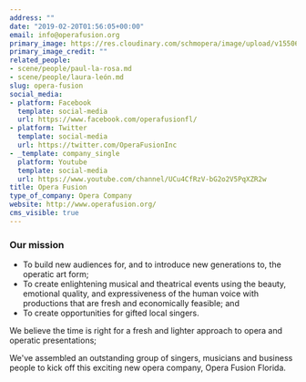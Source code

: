 ```yaml
---
address: ""
date: "2019-02-20T01:56:05+00:00"
email: info@operafusion.org
primary_image: https://res.cloudinary.com/schmopera/image/upload/v1550627611/media/2019/02/LogoOperaFusion.jpg
primary_image_credit: ""
related_people:
- scene/people/paul-la-rosa.md
- scene/people/laura-león.md
slug: opera-fusion
social_media:
- platform: Facebook
  template: social-media
  url: https://www.facebook.com/operafusionfl/
- platform: Twitter
  template: social-media
  url: https://twitter.com/OperaFusionInc
- _template: company_single
  platform: Youtube
  template: social-media
  url: https://www.youtube.com/channel/UCu4CfRzV-bG2o2V5PqXZR2w
title: Opera Fusion
type_of_company: Opera Company
website: http://www.operafusion.org/
cms_visible: true
---
```

### Our mission

* To build new audiences for, and to introduce new generations to, the operatic art form;
* To create enlightening musical and theatrical events using the beauty, emotional quality, and expressiveness of the human voice with productions that are fresh and economically feasible; and
* To create opportunities for gifted local singers.

We believe the time is right for a fresh and lighter approach to opera and operatic presentations;

We've assembled an outstanding group of singers, musicians and business people to kick off this exciting new opera company, Opera Fusion Florida.